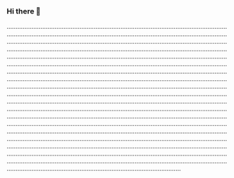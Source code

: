 ### Hi there 👋

......................................................................................................................................................................................................................................................................................................................................................................................................................................................................................................................................................................................................................................................................................................................................................................................................................................................................................................................................................................................................................................................................................................................................................................................................................................................................................................................................................................................................................................................................................................................................................................................................................................................................................................................................................................................................................................................................................................................................................................................................................................................................................................................................................................................................................................................................................................................................................................................................................................................................................................................................................